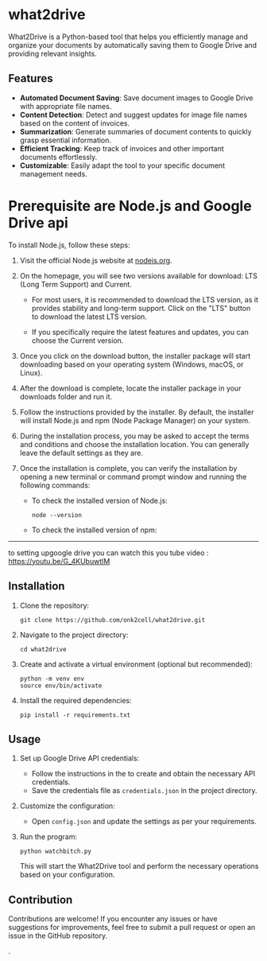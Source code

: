 # what2drive

What2Drive is a Python-based tool that helps you efficiently manage and organize your documents by automatically saving them to Google Drive and providing relevant insights.

## Features

- **Automated Document Saving**: Save document images to Google Drive with appropriate file names.
- **Content Detection**: Detect and suggest updates for image file names based on the content of invoices.
- **Summarization**: Generate summaries of document contents to quickly grasp essential information.
- **Efficient Tracking**: Keep track of invoices and other important documents effortlessly.
- **Customizable**: Easily adapt the tool to your specific document management needs.

#  Prerequisite are  Node.js and Google Drive api 

To install Node.js, follow these steps:

1. Visit the official Node.js website at [nodejs.org](https://nodejs.org).

2. On the homepage, you will see two versions available for download: LTS (Long Term Support) and Current. 

   - For most users, it is recommended to download the LTS version, as it provides stability and long-term support. Click on the "LTS" button to download the latest LTS version.
   
   - If you specifically require the latest features and updates, you can choose the Current version.

3. Once you click on the download button, the installer package will start downloading based on your operating system (Windows, macOS, or Linux).

4. After the download is complete, locate the installer package in your downloads folder and run it.

5. Follow the instructions provided by the installer. By default, the installer will install Node.js and npm (Node Package Manager) on your system.

6. During the installation process, you may be asked to accept the terms and conditions and choose the installation location. You can generally leave the default settings as they are.

7. Once the installation is complete, you can verify the installation by opening a new terminal or command prompt window and running the following commands:

   - To check the installed version of Node.js:
     ```
     node --version
     ```

   - To check the installed version of npm:
 -------------------------------------------------------------------------------------------------------------

to setting upgoogle drive you can watch this you tube video : https://youtu.be/G_4KUbuwtlM


## Installation

1. Clone the repository:

   ```
   git clone https://github.com/onk2cell/what2drive.git
   ```

2. Navigate to the project directory:

   ```
   cd what2drive
   ```

3. Create and activate a virtual environment (optional but recommended):

   ```
   python -m venv env
   source env/bin/activate
   ```

4. Install the required dependencies:

   ```
   pip install -r requirements.txt
   ```

## Usage

1. Set up Google Drive API credentials:
   
   - Follow the instructions in the  to create and obtain the necessary API credentials.
   - Save the credentials file as `credentials.json` in the project directory.

2. Customize the configuration:

   - Open `config.json` and update the settings as per your requirements.

3. Run the program:

   ```
   python watchbitch.py
   ```

   This will start the What2Drive tool and perform the necessary operations based on your configuration.

## Contribution

Contributions are welcome! If you encounter any issues or have suggestions for improvements, feel free to submit a pull request or open an issue in the GitHub repository.


.


